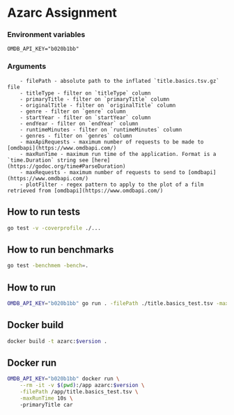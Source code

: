 # Azarc Assignment

### Environment variables 
`OMDB_API_KEY="b020b1bb"`

### Arguments 
```
    - filePath - absolute path to the inflated `title.basics.tsv.gz` file
    - titleType - filter on `titleType` column
    - primaryTitle - filter on `primaryTitle` column
    - originalTitle - filter on `originalTitle` column
    - genre - filter on `genre` column
    - startYear - filter on `startYear` column
    - endYear - filter on `endYear` column
    - runtimeMinutes - filter on `runtimeMinutes` column
    - genres - filter on `genres` column
    - maxApiRequests - maximum number of requests to be made to [omdbapi](https://www.omdbapi.com/)
    - maxRunTime - maximum run time of the application. Format is a `time.Duration` string see [here](https://godoc.org/time#ParseDuration)
    - maxRequests - maximum number of requests to send to [omdbapi](https://www.omdbapi.com/)
    - plotFilter - regex pattern to apply to the plot of a film retrieved from [omdbapi](https://www.omdbapi.com/)
```

## How to run tests
```bash
go test -v -coverprofile ./...
```

## How to run benchmarks
```bash
go test -benchmem -bench=.
```

## How to run 
```bash
OMDB_API_KEY="b020b1bb" go run . -filePath ./title.basics_test.tsv -maxRunTime 10s -primaryTitle car 
```
## Docker build
```bash
docker build -t azarc:$version .
```

## Docker run
```bash
OMDB_API_KEY="b020b1bb" docker run \
    --rm -it -v $(pwd):/app azarc:$version \
    -filePath /app/title.basics_test.tsv \
    -maxRunTime 10s \ 
    -primaryTitle car 
```